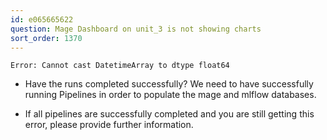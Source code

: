 ```yaml
---
id: e065665622
question: Mage Dashboard on unit_3 is not showing charts
sort_order: 1370
---
```



```plaintext
Error: Cannot cast DatetimeArray to dtype float64
```

- Have the runs completed successfully? We need to have successfully running Pipelines in order to populate the mage and mlflow databases.

- If all pipelines are successfully completed and you are still getting this error, please provide further information.